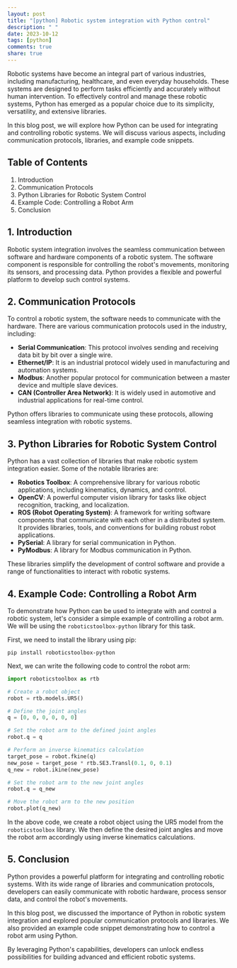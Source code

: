 ```yaml
---
layout: post
title: "[python] Robotic system integration with Python control"
description: " "
date: 2023-10-12
tags: [python]
comments: true
share: true
---
```


Robotic systems have become an integral part of various industries, including manufacturing, healthcare, and even everyday households. These systems are designed to perform tasks efficiently and accurately without human intervention. To effectively control and manage these robotic systems, Python has emerged as a popular choice due to its simplicity, versatility, and extensive libraries.

In this blog post, we will explore how Python can be used for integrating and controlling robotic systems. We will discuss various aspects, including communication protocols, libraries, and example code snippets.

## Table of Contents
1. Introduction
2. Communication Protocols
3. Python Libraries for Robotic System Control
4. Example Code: Controlling a Robot Arm
5. Conclusion

## 1. Introduction
Robotic system integration involves the seamless communication between software and hardware components of a robotic system. The software component is responsible for controlling the robot's movements, monitoring its sensors, and processing data. Python provides a flexible and powerful platform to develop such control systems.

## 2. Communication Protocols
To control a robotic system, the software needs to communicate with the hardware. There are various communication protocols used in the industry, including:
- **Serial Communication**: This protocol involves sending and receiving data bit by bit over a single wire.
- **Ethernet/IP**: It is an industrial protocol widely used in manufacturing and automation systems.
- **Modbus**: Another popular protocol for communication between a master device and multiple slave devices.
- **CAN (Controller Area Network)**: It is widely used in automotive and industrial applications for real-time control.

Python offers libraries to communicate using these protocols, allowing seamless integration with robotic systems.

## 3. Python Libraries for Robotic System Control
Python has a vast collection of libraries that make robotic system integration easier. Some of the notable libraries are:

- **Robotics Toolbox**: A comprehensive library for various robotic applications, including kinematics, dynamics, and control.
- **OpenCV**: A powerful computer vision library for tasks like object recognition, tracking, and localization.
- **ROS (Robot Operating System)**: A framework for writing software components that communicate with each other in a distributed system. It provides libraries, tools, and conventions for building robust robot applications.
- **PySerial**: A library for serial communication in Python.
- **PyModbus**: A library for Modbus communication in Python.

These libraries simplify the development of control software and provide a range of functionalities to interact with robotic systems.

## 4. Example Code: Controlling a Robot Arm
To demonstrate how Python can be used to integrate with and control a robotic system, let's consider a simple example of controlling a robot arm. We will be using the `roboticstoolbox-python` library for this task.

First, we need to install the library using pip:

```
pip install roboticstoolbox-python
```

Next, we can write the following code to control the robot arm:

```python
import roboticstoolbox as rtb

# Create a robot object
robot = rtb.models.UR5()

# Define the joint angles
q = [0, 0, 0, 0, 0, 0]

# Set the robot arm to the defined joint angles
robot.q = q

# Perform an inverse kinematics calculation
target_pose = robot.fkine(q)
new_pose = target_pose * rtb.SE3.Transl(0.1, 0, 0.1)
q_new = robot.ikine(new_pose)

# Set the robot arm to the new joint angles
robot.q = q_new

# Move the robot arm to the new position
robot.plot(q_new)
```

In the above code, we create a robot object using the UR5 model from the `roboticstoolbox` library. We then define the desired joint angles and move the robot arm accordingly using inverse kinematics calculations.

## 5. Conclusion
Python provides a powerful platform for integrating and controlling robotic systems. With its wide range of libraries and communication protocols, developers can easily communicate with robotic hardware, process sensor data, and control the robot's movements.

In this blog post, we discussed the importance of Python in robotic system integration and explored popular communication protocols and libraries. We also provided an example code snippet demonstrating how to control a robot arm using Python.

By leveraging Python's capabilities, developers can unlock endless possibilities for building advanced and efficient robotic systems.